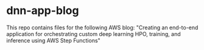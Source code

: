 # dnn-app-blog
This repo contains files for the following AWS blog: "Creating an end-to-end application for orchestrating custom deep learning HPO, training, and inference using AWS Step Functions"
